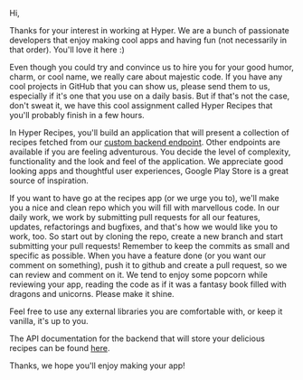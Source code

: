 Hi,

Thanks for your interest in working at Hyper. We are a bunch of passionate developers that enjoy
making cool apps and having fun (not necessarily in that order). You'll love it here :)

Even though you could try and convince us to hire you for your good humor, charm, or cool name, we
really care about majestic code. If you have any cool projects in GitHub that you can show us,
please send them to us, especially if it's one that you use on a daily basis. But if that's not the
case, don't sweat it, we have this cool assignment called Hyper Recipes that you'll probably finish
in a few hours.

In Hyper Recipes, you'll build an application that will present a collection of recipes fetched from
our [custom backend endpoint](http://hyper-recipes.herokuapp.com/recipes). Other endpoints are 
available if you are feeling adventurous. You decide the level of complexity, functionality and the
look and feel of the application. We appreciate good looking apps and thoughtful user experiences,
Google Play Store is a great source of inspiration.

If you want to have go at the recipes app (or we urge you to), we'll make you a nice and clean repo
which you will fill with marvellous code. In our daily work, we work by submitting pull requests for
all our features, updates, refactorings and bugfixes, and that's how we would like you to work,
too. So start out by cloning the repo, create a new branch and start submitting your pull requests!
Remember to keep the commits as small and specific as possible. When you have a feature done (or you
want our comment on something), push it to github and create a pull request, so we can review and
comment on it. We tend to enjoy some popcorn while reviewing your app, reading the code as if it
was a fantasy book filled with dragons and unicorns. Please make it shine.

Feel free to use any external libraries you are comfortable with, or keep it vanilla, it's up to
you.

The API documentation for the backend that will store your delicious recipes can be found [here](https://github.com/hyperoslo/hyper-recipes/blob/master/README.md).

Thanks, we hope you'll enjoy making your app!
